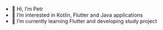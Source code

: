 - 👋 Hi, I’m Petr
- 👀 I’m interested in Kotlin, Flutter and Java applications
- 🌱 I’m currently learning Flutter and developing study project

<!---
apppetr/apppetr is a ✨ special ✨ repository because its `README.md` (this file) appears on your GitHub profile.
You can click the Preview link to take a look at your changes.
--->
